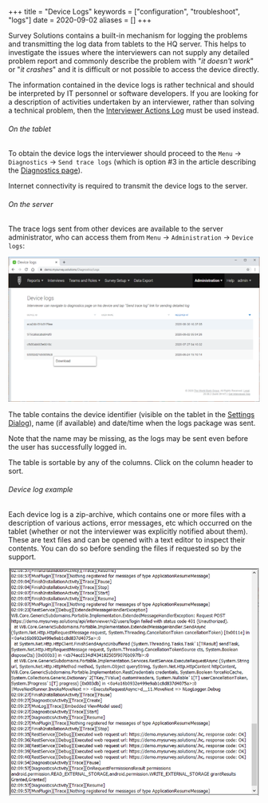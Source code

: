 +++
title = "Device Logs"
keywords = ["configuration", "troubleshoot", "logs"]
date = 2020-09-02
aliases = []
+++

Survey Solutions contains a built-in mechanism for logging the problems and transmitting the log data from tablets to the HQ server. This helps to investigate the issues where the interviewers can not supply any detailed problem report and commonly describe the problem with "*it doesn't work*" or "*it crashes*" and it is difficult or not possible to access the device directly.

The information contained in the device logs is rather technical and should be interpreted by IT personnel or software developers. If you are looking for a description of activities undertaken by an interviewer, rather than solving a technical problem, then the [Interviewer Actions Log](/headquarters/reporting/detailed-action-log/) must be used instead.

###### On the tablet

To obtain the device logs the interviewer should proceed to the `Menu` -> `Diagnostics` -> `Send trace logs` (which is option #3 in the article describing the [Diagnostics page](/interviewer/troubleshooting/interviewer-app-diagnostics/)).

Internet connectivity is required to transmit the device logs to the server.

###### On the server

The trace logs sent from other devices are available to the server administrator, who can access them from `Menu` -> `Administration` -> `Device logs`:

<CENTER><IMG src="images/SendLogs2.png" width="800"></CENTER>

The table contains the device identifier (visible on the tablet in the [Settings Dialog](/interviewer/troubleshooting/interviewer-app-settings/)), name (if available) and date/time when the logs package was sent.

Note that the name may be missing, as the logs may be sent even before the user has successfully logged in. 

The table is sortable by any of the columns. Click on the column header to sort.

###### Device log example

Each device log is a zip-archive, which contains one or more files with a description of various actions, error messages, etc which occurred on the tablet (whether or not the interviewer was explicitly notified about them). These are text files and can be opened with a text editor to inspect their contents. You can do so before sending the files if requested so by the support.

<CENTER><IMG src="images/DeviceLogs.png" width="500"></CENTER>

